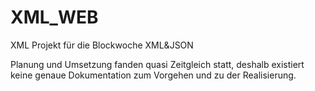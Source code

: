 # XML_WEB
XML Projekt für die Blockwoche XML&amp;JSON

Planung und Umsetzung fanden quasi Zeitgleich statt, deshalb existiert keine genaue Dokumentation zum Vorgehen und zu der Realisierung.


